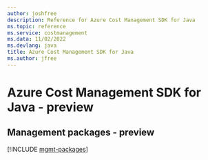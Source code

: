 ```yaml
---
author: joshfree
description: Reference for Azure Cost Management SDK for Java
ms.topic: reference
ms.service: costmanagement
ms.data: 11/02/2022
ms.devlang: java
title: Azure Cost Management SDK for Java
ms.author: jfree
---
```

# Azure Cost Management SDK for Java - preview

## Management packages - preview
[!INCLUDE [mgmt-packages](cost-management-mgmt-index.md)]